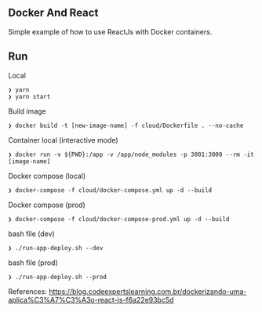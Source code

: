 ## Docker And React

Simple example of how to use ReactJs with Docker containers.

## Run

Local
```
❯ yarn 
❯ yarn start
```

Build image
```
❯ docker build -t [new-image-name] -f cloud/Dockerfile . --no-cache                                        
```

Container local (interactive mode)
```
❯ docker run -v ${PWD}:/app -v /app/node_modules -p 3001:3000 --rm -it [image-name]
```

Docker compose (local)
```
❯ docker-compose -f cloud/docker-compose.yml up -d --build
```

Docker compose (prod)
```
❯ docker-compose -f cloud/docker-compose-prod.yml up -d --build                                          
```

bash file (dev)
```
❯ ./run-app-deploy.sh --dev
```

bash file (prod)
```
❯ ./run-app-deploy.sh --prod
```

References: 
https://blog.codeexpertslearning.com.br/dockerizando-uma-aplica%C3%A7%C3%A3o-react-js-f6a22e93bc5d